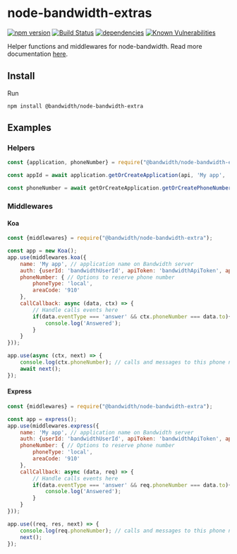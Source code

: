 # node-bandwidth-extras

[![npm version](https://badge.fury.io/js/node-bandwidth-extras.svg)](https://badge.fury.io/js/node-bandwidth-extras)
[![Build Status](https://travis-ci.org/Bandwidth/node-bandwidth-extras.svg?branch=master)](https://travis-ci.org/Bandwidth/node-bandwidth-extras)
[![dependencies](https://david-dm.org/Bandwidth/node-bandwidth-extras.svg)](https://david-dm.org/Bandwidth/node-bandwidth-extras)
[![Known Vulnerabilities](https://snyk.io/package/npm/node-bandwidth-extras/badge.svg)](https://snyk.io/package/npm/node-bandwidth-extras)

Helper functions and middlewares for node-bandwidth. Read more documentation [here](http://dev.bandwidth.com/node-bandwidth-extras/).

## Install

Run

```
npm install @bandwidth/node-bandwidth-extra
```

## Examples

### Helpers

```js
const {application, phoneNumber} = require("@bandwidth/node-bandwidth-extra");

const appId = await application.getOrCreateApplication(api, 'My app', 'my.domain.com'); // It will return exisitng application Id or create it otherwise

const phoneNumber = await getOrCreateApplication.getOrCreatePhoneNumber(api, appId, {name: 'Support', areaCode: '910'}); // It will reserve a linked to this app phone number and assign name to it. If number with such name already exists it returns it.
```

### Middlewares

#### Koa

```js
const {middlewares} = require("@bandwidth/node-bandwidth-extra");

const app = new Koa();
app.use(middlewares.koa({
	name: 'My app', // application name on Bandwidth server
	auth: {userId: 'bandwidthUserId', apiToken: 'bandwidthApiToken', apiSecret: 'bandwidthSecret'}, // Bandwidth auth data
	phoneNumber: { // Options to reserve phone number
		phoneType: 'local',
		areaCode: '910'
	},
	callCallback: async (data, ctx) => {
		// Handle calls events here
		if(data.eventType === 'answer' && ctx.phoneNumber === data.to){
			console.log('Answered');
		}
	}
}));

app.use(async (ctx, next) => {
	console.log(ctx.phoneNumber); // calls and messages to this phone number will be handled by this web app
	await next();
});

```

#### Express

```js
const {middlewares} = require("@bandwidth/node-bandwidth-extra");

const app = express();
app.use(middlewares.express({
	name: 'My app', // application name on Bandwidth server
	auth: {userId: 'bandwidthUserId', apiToken: 'bandwidthApiToken', apiSecret: 'bandwidthSecret'}, // Bandwidth auth data
	phoneNumber: { // Options to reserve phone number
		phoneType: 'local',
		areaCode: '910'
	},
	callCallback: async (data, req) => {
		// Handle calls events here
		if(data.eventType === 'answer' && req.phoneNumber === data.to){
			console.log('Answered');
		}
	}
}));

app.use((req, res, next) => {
	console.log(req.phoneNumber); // calls and messages to this phone number will be handled by this web app
	next();
});

```
